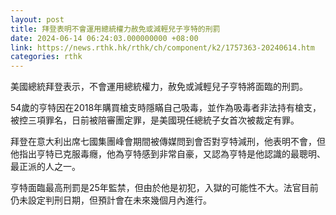 ```yaml
---
layout: post
title: 拜登表明不會運用總統權力赦免或減輕兒子亨特的刑罰
date: 2024-06-14 06:24:03.000000000 +08:00
link: https://news.rthk.hk/rthk/ch/component/k2/1757363-20240614.htm
categories: rthk
---
```


美國總統拜登表示，不會運用總統權力，赦免或減輕兒子亨特將面臨的刑罰。

54歲的亨特因在2018年購買槍支時隱瞞自己吸毒，並作為吸毒者非法持有槍支，被控三項罪名，日前被陪審團定罪，是美國現任總統子女首次被裁定有罪。

拜登在意大利出席七國集團峰會期間被傳媒問到會否對亨特減刑，他表明不會，但他指出亨特已克服毒癮，他為亨特感到非常自豪，又認為亨特是他認識的最聰明、最正派的人之一。

亨特面臨最高刑罰是25年監禁，但由於他是初犯，入獄的可能性不大。法官目前仍未設定判刑日期，但預計會在未來幾個月內進行。
